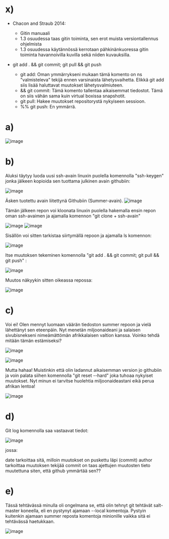 # x)
- Chacon and Straub 2014:
  - Gitin manuaali
  - 1.3 osuudessa taas gitin toiminta, sen erot muista versiontallennus ohjelmista
  - 1.3 osuudessa käytännössä kerrotaan pähkinänkuoressa gitin toiminta havannoivilla kuvilla sekä niiden kuvauksilla.
 
- git add . && git commit; git pull && git push
  - git add: Oman ymmärrykseni mukaan tämä komento on ns "valmisteleva" tekijä ennen varsinaista lähetysvaihetta. Elikkä git add siis lisää haluttavat muutokset lähetysvalmiuteen.
  - && git commit: Tämä komento tallentaa aikaisemmat tiedostot. Tämä on siis vähän sama kuin virtual boxissa snapshotit.
  - git pull: Hakee muutokset repositorystä nykyiseen sessioon.
  - %% git push: En ymmärrä.
 
# a) 

![image](https://github.com/JereKokko02/Palvelinten-hallinta/assets/165003744/7574c624-360f-47d3-9fa7-c94e0c3db12e)

# b) 
Aluksi täytyy luoda uusi ssh-avain linuxin puolella komennolla "ssh-keygen" jonka jälkeen kopioida sen tuottama julkinen avain githubiin:

![image](https://github.com/JereKokko02/Palvelinten-hallinta/assets/165003744/ba199654-727e-437d-98d1-7933c2ff5765)

Äsken tuotettu avain liitettynä Githubiin (Summer-avain).
![image](https://github.com/JereKokko02/Palvelinten-hallinta/assets/165003744/122bcc66-67e6-4b0d-a488-1d428d95ddf3)

Tämän jälkeen repon voi kloonata linuxin puolella hakemalla ensin repon oman ssh-avaimen ja ajamalla komennon "git clone + ssh-avain" 

![image](https://github.com/JereKokko02/Palvelinten-hallinta/assets/165003744/8048806b-cae4-4278-a583-3ea0318fdaff)
![image](https://github.com/JereKokko02/Palvelinten-hallinta/assets/165003744/c29a44eb-ec16-4de1-9fa2-39c1e14dfa26)

Sisällön voi sitten tarkistaa siirtymällä repoon ja ajamalla ls komennon:

![image](https://github.com/JereKokko02/Palvelinten-hallinta/assets/165003744/a714a97c-4141-4c45-b793-b4c43fa5b5a7)

Itse muutoksen tekeminen komennolla "git add . && git commit; git pull && git push" :

![image](https://github.com/JereKokko02/Palvelinten-hallinta/assets/165003744/c6511fc3-7c9e-4fd5-affd-3f558358091a)

Muutos näkyykin sitten oikeassa repossa:

![image](https://github.com/JereKokko02/Palvelinten-hallinta/assets/165003744/bc38f0ce-1034-4d18-a40b-62f9030b7799)

# c)
 Voi ei! Olen mennyt luomaan väärän tiedoston summer repoon ja vielä lähettänyt sen eteenpäin. Nyt menetän miljoonaideani ja salaisen sivubisnekseni nimeämättömän afrikkalaisen valtion kanssa. Voinko tehdä mitään tämän estämiseksi?
 
 ![image](https://github.com/JereKokko02/Palvelinten-hallinta/assets/165003744/eba1522e-6aca-4198-9471-bfe318f27dfc)

 ![image](https://github.com/JereKokko02/Palvelinten-hallinta/assets/165003744/70e4ce12-25f2-4cbc-b6eb-fdc35c919049)

Mutta hahaa! Muistinkin että olin ladannut aikaisemman version jo githubiin ja voin palata siihen komennolla "git reset --hard" joka tuhoaa nykyiset muutokset. Nyt minun ei tarvitse huolehtia miljoonaideastani eikä perua afrikan lentoa!

![image](https://github.com/JereKokko02/Palvelinten-hallinta/assets/165003744/4f2a8a15-df22-4583-8c71-f83d450681ef)

# d) 

Git log komennolla saa vastaavat tiedot: 

![image](https://github.com/JereKokko02/Palvelinten-hallinta/assets/165003744/751c74e4-c44d-4049-88c5-e950b56edd0c)

jossa:

date tarkoittaa sitä, milloin muutokset on puskettu läpi (commit)
author tarkoittaa muutoksen tekijää
commit on taas ajettujen muutosten tieto muutettuna siten, että github ymmärtää sen??

# e) 

Tässä tehtävässä minulla oli ongelmana se, että olin tehnyt git tehtävät salt-master koneella, eli en pystynyt ajamaan --local komentoja. Pystyin kuitenkin ajamaan summer reposta komentoja minionille vaikka sitä ei tehtävässä haetukkaan.

![image](https://github.com/JereKokko02/Palvelinten-hallinta/assets/165003744/a31b8e57-1377-4a1b-845e-226ecb9ed809)


 











